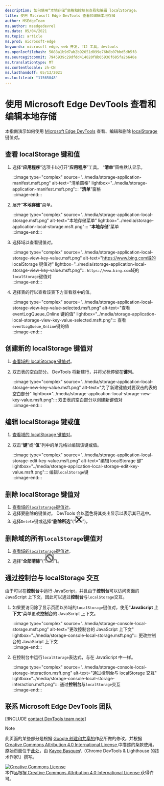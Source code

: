 ```yaml
---
description: 如何使用“本地存储”窗格和控制台查看和编辑 localStorage。
title: 使用 Microsoft Edge DevTools 查看和编辑本地存储
author: MSEdgeTeam
ms.author: msedgedevrel
ms.date: 05/04/2021
ms.topic: article
ms.prod: microsoft-edge
keywords: microsoft edge，web 开发，f12 工具，devtools
ms.openlocfilehash: 5088a1b9d7ab2b92051d099e76b8b07bbd5db5f8
ms.sourcegitcommit: 7945939c29dfdd414020f8b05936f605fa2b640e
ms.translationtype: MT
ms.contentlocale: zh-CN
ms.lasthandoff: 05/13/2021
ms.locfileid: "11565048"
---
```

<!-- Copyright Kayce Basques 

   Licensed under the Apache License, Version 2.0 (the "License");
   you may not use this file except in compliance with the License.
   You may obtain a copy of the License at

       https://www.apache.org/licenses/LICENSE-2.0

   Unless required by applicable law or agreed to in writing, software
   distributed under the License is distributed on an "AS IS" BASIS,
   WITHOUT WARRANTIES OR CONDITIONS OF ANY KIND, either express or implied.
   See the License for the specific language governing permissions and
   limitations under the License.  -->  
# <a name="view-and-edit-local-storage-with-microsoft-edge-devtools"></a>使用 Microsoft Edge DevTools 查看和编辑本地存储  

本指南演示如何使用 [Microsoft Edge DevTools][MicrosoftEdgeDevTools] 查看、编辑和删除 [localStorage][MDNWindowsLocalStorage] 键值对。  

## <a name="view-localstorage-keys-and-values"></a>查看 localStorage 键和值  

1.  选择“**应用程序**”选项卡以打开“**应用程序**”工具。  “**清单**”窗格默认显示。  
    
    :::image type="complex" source="../media/storage-application-manifest.msft.png" alt-text="清单窗格" lightbox="../media/storage-application-manifest.msft.png":::
       “**清单**”窗格  
    :::image-end:::  
    
1.  展开“**本地存储**”菜单。  
    
    :::image type="complex" source="../media/storage-application-local-storage.msft.png" alt-text="本地存储菜单" lightbox="../media/storage-application-local-storage.msft.png":::
       “**本地存储**”菜单  
    :::image-end:::  
    
1.  选择域以查看键值对。  
    
    :::image type="complex" source="../media/storage-application-local-storage-view-key-value.msft.png" alt-text="https://www.bing.com域的 localStorage 键值对" lightbox="../media/storage-application-local-storage-view-key-value.msft.png":::
       `https://www.bing.com`域的`localStorage`键值对  
    :::image-end:::  
    
1.  选择表的行以查看该表下方查看器中的值。  
    
    :::image type="complex" source="../media/storage-application-local-storage-view-key-value-selected.msft.png" alt-text="查看 eventLogQueue_Online 键的值" lightbox="../media/storage-application-local-storage-view-key-value-selected.msft.png":::
       查看`eventLogQueue_Online`键的值  
    :::image-end:::  
    
## <a name="create-a-new-localstorage-key-value-pair"></a>创建新的 localStorage 键值对  

1.  [查看域的 localStorage 键值对](#view-localstorage-keys-and-values)。  
1.  双击表的空白部分。  DevTools 将新建行，并将光标停留在**键**列。  
    
    :::image type="complex" source="../media/storage-application-local-storage-new-key-value.msft.png" alt-text="为了新建键值对要双击的表的空白部分" lightbox="../media/storage-application-local-storage-new-key-value.msft.png":::
       双击表的空白部分以创建新键值对  
    :::image-end:::  
    
## <a name="edit-localstorage-keys-or-values"></a>编辑 localStorage 键或值  

1.  [查看域的 localStorage 键值对](#view-localstorage-keys-and-values)。  
1.  双击“**键**”或“**值**”列中的单元格以编辑该键或值。  
    
    :::image type="complex" source="../media/storage-application-local-storage-edit-key-value.msft.png" alt-text="编辑 localStorage 键" lightbox="../media/storage-application-local-storage-edit-key-value.msft.png":::
       编辑`localStorage`键  
    :::image-end:::  
    
## <a name="delete-localstorage-key-value-pairs"></a>删除 localStorage 键值对  

1.  [查看域的`localStorage`键值对](#view-localstorage-keys-and-values)。  
1.  选择要删除的键值对。  DevTools 会以蓝色将其突出显示以表示其已选中。  
1.  选择`Delete`键或选择“**删除所选**”\(“![删除所选](../media/delete-icon.msft.png)”\)。  
    
## <a name="delete-all-localstorage-key-value-pairs-for-a-domain"></a>删除域的所有`localStorage`键值对  

1.  [查看域的`localStorage`键值对](#view-localstorage-keys-and-values)。  
1.  选择“**全部清除**”\(“![全部清除](../media/clear-icon.msft.png)”\)。  
    
## <a name="interact-with-localstorage-from-the-console"></a>通过控制台与 localStorage 交互  

由于可以在**控制台**中运行 JavaScript，并且由于**控制台**可以访问页面的 JavaScript 上下文，因此可以通过**控制台**与`localStorage`交互。  

1.  如果要访问除了显示页面以外域的`localStorage`键值对，使用“**JavaScript 上下文**”菜单更改**控制台**的 JavaScript 上下文。  
    
    :::image type="complex" source="../media/storage-console-local-storage.msft.png" alt-text="更改控制台的 JavaScript 上下文" lightbox="../media/storage-console-local-storage.msft.png":::
       更改控制台的 JavaScript 上下文  
    :::image-end:::  
    
1.  在控制台中运行`localStorage`表达式，与在 JavaScript 中一样。  
    
    :::image type="complex" source="../media/storage-console-local-storage-interaction.msft.png" alt-text="通过控制台与 localStorage 交互" lightbox="../media/storage-console-local-storage-interaction.msft.png":::
       通过**控制台**与`localStorage`交互  
    :::image-end:::  
    
## <a name="getting-in-touch-with-the-microsoft-edge-devtools-team"></a>联系 Microsoft Edge DevTools 团队  

[!INCLUDE [contact DevTools team note](../includes/contact-devtools-team-note.md)]  

<!-- links -->  

[MicrosoftEdgeDevTools]: ../../devtools-guide-chromium/index.md "Microsoft Edge (Chromium) 开发人员工具| Microsoft Docs"  

[MDNWindowsLocalStorage]: https://developer.mozilla.org/docs/Web/API/Window/localStorage "Window.localStorage | MDN"  

> [!NOTE]
> 此页面的某些部分是根据 [Google 创建和共享的][GoogleSitePolicies]作品所做的修改，并根据[ Creative Commons Attribution 4.0 International License ][CCA4IL]中描述的条款使用。  
> 原始页面位于[此处](https://developers.google.com/web/tools/chrome-devtools/storage/localstorage)，由 [Kayce Basques][KayceBasques]\（Chrome DevTools \& Lighthouse 的技术作家\）撰写。  

[![Creative Commons License][CCby4Image]][CCA4IL]  
本作品根据[ Creative Commons Attribution 4.0 International License ][CCA4IL]获得许可。  

[CCA4IL]: https://creativecommons.org/licenses/by/4.0  
[CCby4Image]: https://i.creativecommons.org/l/by/4.0/88x31.png  
[GoogleSitePolicies]: https://developers.google.com/terms/site-policies  
[KayceBasques]: https://developers.google.com/web/resources/contributors#kayce-basques  
